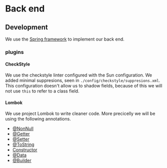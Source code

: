 # Back end

## Development

We use the [Spring framework](https://spring.io/) to implement our back end.

### plugins

#### CheckStyle

We use the checkstyle linter configured with the Sun configuration.
We added minimal suppresions, seen in `./config/checkstyle/suppresions.xml`.
This configuration doesn't allow us to shadow fields, because of this we will not use `this` to refer to a class field.

#### Lombok

We use project Lombok to write cleaner code. More precicelly we will be using the following annotations.
* [@NonNull](https://projectlombok.org/features/NonNull)
* [@Getter](https://projectlombok.org/features/GetterSetter)
* [@Setter](https://projectlombok.org/features/GetterSetter)
* [@ToString](https://projectlombok.org/features/ToString)
* [Constructor](https://projectlombok.org/features/constructor)
* [@Data](https://projectlombok.org/features/Data)
* [@Builder](https://projectlombok.org/features/Builder)
